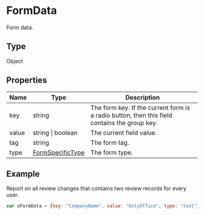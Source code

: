 # FormData

Form data.

## Type

Object

## Properties

| Name | Type | Description |
| ---- | ---- | ----------- |
| key | string | The form key. If the current form is a radio button, then this field contains the group key. |
| value | string &#124; boolean | The current field value. |
| tag | string | The form tag. |
| type | [FormSpecificType](../../Enumeration/FormSpecificType.md) | The form type. |



## Example

Report on all review changes that contains two review records for every user.

```javascript
var oFormData = {key: "CompanyName", value: "OnlyOffice", type: "text"};
```
